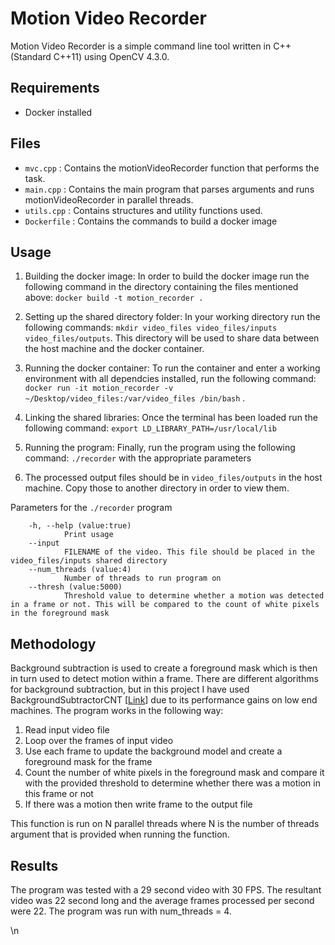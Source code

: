 # Motion Video Recorder

Motion Video Recorder is a simple command line tool written in C++ (Standard C++11) using OpenCV 4.3.0.

## Requirements

- Docker installed

## Files

- `mvc.cpp` : Contains the motionVideoRecorder function that performs the task.
- `main.cpp` : Contains the main program that parses arguments and runs motionVideoRecorder in parallel threads. 
- `utils.cpp` : Contains structures and utility functions used. 
- `Dockerfile` : Contains the commands to build a docker image

## Usage

1. Building the docker image: In order to build the docker image run the following command in the directory containing the files mentioned above: `docker build -t motion_recorder .`

2. Setting up the shared directory folder: In your working directory run the following commands:
   `mkdir video_files video_files/inputs video_files/outputs`. This directory will be used to share data between the host machine and the docker container.

3. Running the docker container: To run the container and enter a working environment with all dependcies installed, run the following command: `docker run -it motion_recorder -v ~/Desktop/video_files:/var/video_files /bin/bash` .

4. Linking the shared libraries: Once the terminal has been loaded run the following command: `export LD_LIBRARY_PATH=/usr/local/lib`

5. Running the program: Finally, run the program using the following command: `./recorder` with the appropriate parameters

6. The processed output files should be in `video_files/outputs` in the host machine. Copy those to another directory in order to view them.

Parameters for the `./recorder` program

        -h, --help (value:true)
                Print usage
        --input
                FILENAME of the video. This file should be placed in the video_files/inputs shared directory
        --num_threads (value:4)
                Number of threads to run program on
        --thresh (value:5000)
                Threshold value to determine whether a motion was detected in a frame or not. This will be compared to the count of white pixels in the foreground mask

## Methodology

Background subtraction is used to create a foreground mask which is then in turn used to detect motion within a frame. There are different algorithms for background subtraction, but in this project I have used BackgroundSubtractorCNT [[Link](https://github.com/sagi-z/BackgroundSubtractorCNT)] due to its performance gains on low end machines. The program works in the following way:

1. Read input video file
2. Loop over the frames of input video
3. Use each frame to update the background model and create a foreground mask for the frame
4. Count the number of white pixels in the foreground mask and compare it with the provided threshold to determine whether there was a motion in this frame or not
5. If there was a motion then write frame to the output file

This function is run on N parallel threads where N is the number of threads argument that is provided when running the function.

## Results

The program was tested with a 29 second video with 30 FPS. The resultant video was 22 second long and the average frames processed per second were 22. The program was run with num_threads = 4.

\n
